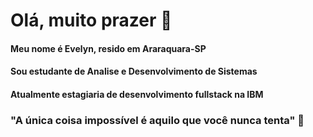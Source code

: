 # **Olá, muito prazer** 👋
#### Meu nome é Evelyn, resido em Araraquara-SP
#### Sou estudante de Analise e Desenvolvimento de Sistemas
#### Atualmente estagiaria de desenvolvimento fullstack na IBM
### "A única coisa impossível é aquilo que você nunca tenta" 🚀

